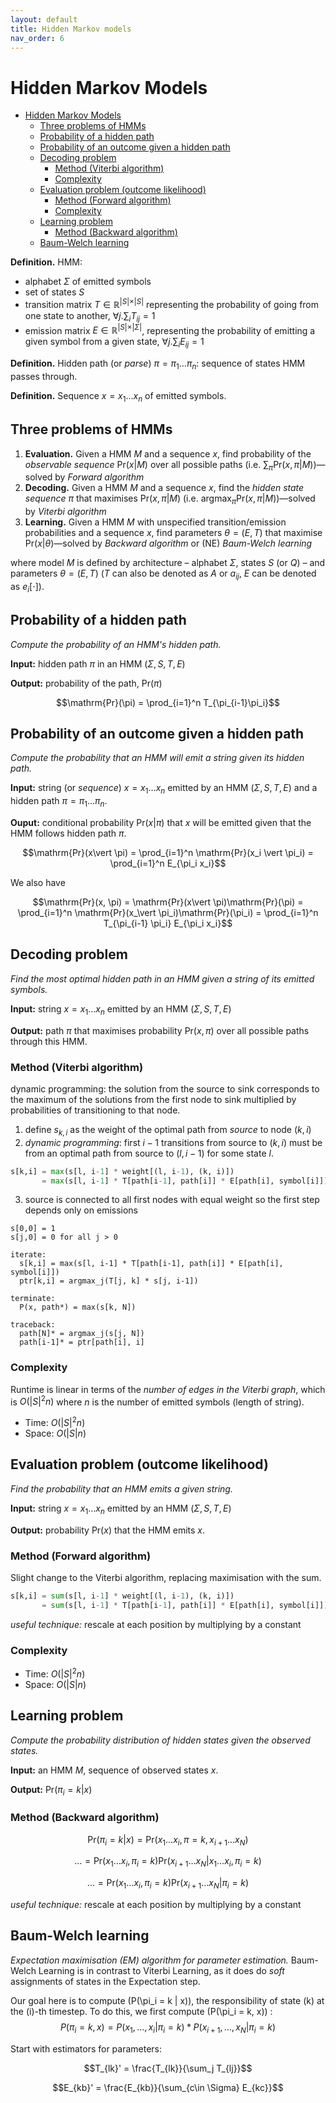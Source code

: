 ```yaml
---
layout: default
title: Hidden Markov models
nav_order: 6
---
```


# Hidden Markov Models
- [Hidden Markov Models](#hidden-markov-models)
  - [Three problems of HMMs](#three-problems-of-hmms)
  - [Probability of a hidden path](#probability-of-a-hidden-path)
  - [Probability of an outcome given a hidden path](#probability-of-an-outcome-given-a-hidden-path)
  - [Decoding problem](#decoding-problem)
    - [Method (Viterbi algorithm)](#method-viterbi-algorithm)
    - [Complexity](#complexity)
  - [Evaluation problem (outcome likelihood)](#evaluation-problem-outcome-likelihood)
    - [Method (Forward algorithm)](#method-forward-algorithm)
    - [Complexity](#complexity-1)
  - [Learning problem](#learning-problem)
    - [Method (Backward algorithm)](#method-backward-algorithm)
  - [Baum-Welch learning](#baum-welch-learning)

**Definition.** HMM:

* alphabet $\Sigma$ of emitted symbols
* set of states $S$
* transition matrix $T \in \mathbb{R}^{\vert S\vert  \times \vert S\vert }$ representing the probability of going from one state to another, $\forall j. \sum_{i}T_{ij} = 1$
* emission matrix $E \in \mathbb{R}^{\vert S\vert  \times \vert \Sigma\vert }$, representing the probability of emitting a given symbol from a given state, $\forall j. \sum_{i} E_{ij} = 1$


**Definition.** Hidden path (or *parse*) $\pi = \pi_1 \dots \pi_n$: sequence of states HMM passes through.

**Definition.** Sequence $x = x_1\dots x_n$ of emitted symbols.

## Three problems of HMMs
1. **Evaluation.** Given a HMM $M$ and a sequence $x$, find probability of the *observable sequence* $\mathrm{Pr}(x\vert M)$ over all possible paths (i.e. $\sum_\pi \mathrm{Pr}(x, \pi\vert M)$)—solved by *Forward algorithm*
2. **Decoding.** Given a HMM $M$ and a sequence $x$, find the *hidden state sequence* $\pi$ that maximises $\mathrm{Pr}(x, \pi\vert M)$ (i.e. $\mathrm{argmax}_\pi \mathrm{Pr}(x, \pi \vert M)$)—solved by *Viterbi algorithm*
3. **Learning.** Given a HMM $M$ with unspecified transition/emission probabilities and a sequence $x$, find parameters $\theta = (E, T)$ that maximise $\mathrm{Pr}(x\vert \theta)$—solved by *Backward algorithm* or (NE) *Baum-Welch learning*

where model $M$ is defined by architecture – alphabet $\Sigma$, states $S$ (or $Q$) – and parameters $\theta = (E, T)$ ($T$ can also be denoted as $A$ or $a_{ij}$, $E$ can be denoted as $e_i[\cdot]$).

## Probability of a hidden path

*Compute the probability of an HMM's hidden path.*

**Input:** hidden path $\pi$ in an HMM $(\Sigma, S, T, E)$

**Output:** probability of the path, $\mathrm{Pr}(\pi)$

$$\mathrm{Pr}(\pi) = \prod_{i=1}^n T_{\pi_{i-1}\pi_i}$$

## Probability of an outcome given a hidden path

*Compute the probability that an HMM will emit a string given its hidden path.*

**Input:** string (or *sequence*) $x = x_1\dots x_n$ emitted by an HMM $(\Sigma, S, T, E)$ and a hidden path $\pi = \pi_1\dots \pi_n$.

**Ouput:** conditional probability $\mathrm{Pr}(x\vert \pi)$ that $x$ will be emitted given that the HMM follows hidden path $\pi$.

$$\mathrm{Pr}(x\vert \pi) = \prod_{i=1}^n \mathrm{Pr}(x_i \vert  \pi_i) = \prod_{i=1}^n E_{\pi_i x_i}$$


We also have

$$\mathrm{Pr}(x, \pi) = \mathrm{Pr}(x\vert \pi)\mathrm{Pr}(\pi) = \prod_{i=1}^n \mathrm{Pr}(x_\vert \pi_i)\mathrm{Pr}(\pi_i) = \prod_{i=1}^n T_{\pi_{i-1} \pi_i} E_{\pi_i x_i}$$


## Decoding problem

*Find the most optimal hidden path in an HMM given a string of its emitted symbols.*

**Input:** string $x = x_1\dots x_n$ emitted by an HMM $(\Sigma, S, T, E)$

**Output:** path $\pi$ that maximises probability $\mathrm{Pr}(x, \pi)$ over all possible paths through this HMM.


### Method (Viterbi algorithm)
 dynamic programming: the solution from the source to sink corresponds to the maximum of the solutions from the first node to sink multiplied by probabilities of transitioning to that node.

1. define $s_{k,i}$ as the weight of the optimal path from *source* to node $(k,i)$
2. *dynamic programming*: first $i-1$ transitions from source to $(k,i)$ must be from an optimal path from source to $(l, i-1)$ for some state $l$.

```python
s[k,i] = max(s[l, i-1] * weight[(l, i-1), (k, i)])
       = max(s[l, i-1] * T[path[i-1], path[i]] * E[path[i], symbol[i]])
```
3. source is connected to all first nodes with equal weight so the first step depends only on emissions

```
s[0,0] = 1
s[j,0] = 0 for all j > 0

iterate:
  s[k,i] = max(s[l, i-1] * T[path[i-1], path[i]] * E[path[i], symbol[i]])
  ptr[k,i] = argmax_j(T[j, k] * s[j, i-1])

terminate:
  P(x, path*) = max(s[k, N])

traceback:
  path[N]* = argmax_j(s[j, N])
  path[i-1]* = ptr[path[i], i]
```

### Complexity

Runtime is linear in terms of the *number of edges in the Viterbi graph*, which is $O(\vert S\vert ^2 n)$ where $n$ is the number of emitted symbols (length of string).

* Time: $O(\vert S\vert ^2 n)$
* Space: $O(\vert S\vert n)$


## Evaluation problem (outcome likelihood)

*Find the probability that an HMM emits a given string.*

**Input:** string $x=x_1\dots x_n$ emitted by an HMM $(\Sigma, S, T, E)$

**Output:** probability $\mathrm{Pr}(x)$ that the HMM emits $x$.

### Method (Forward algorithm)
Slight change to the Viterbi algorithm, replacing maximisation with the sum.

```python
s[k,i] = sum(s[l, i-1] * weight[(l, i-1), (k, i)])
       = sum(s[l, i-1] * T[path[i-1], path[i]] * E[path[i], symbol[i]])
```
*useful technique:* rescale at each position by multiplying by a constant

### Complexity

* Time: $O(\vert S\vert ^2n)$
* Space: $O(\vert S\vert n)$

## Learning problem

*Compute the probability distribution of hidden states given the observed states.*

**Input:** an HMM $M$, sequence of observed states $x$.

**Output:** $\mathrm{Pr}(\pi_i =k \vert  x)$

### Method (Backward algorithm)

$$\mathrm{Pr}(\pi_i=k\vert x) = \mathrm{Pr}(x_1\dots x_i, \pi=k, x_{i+1}\dots x_N)$$

$$... = \mathrm{Pr}(x_1\dots x_i, \pi_i = k) \mathrm{Pr}(x_{i+1} \dots x_N \vert  x_1\dots x_i, \pi_i = k)$$

$$... = \mathrm{Pr}(x_1\dots x_i, \pi_i = k)\mathrm{Pr}(x_{i+1}\dots x_N\vert  \pi_i = k)$$

*useful technique:* rescale at each position by multiplying by a constant

## Baum-Welch learning

*Expectation maximisation (EM) algorithm for parameter estimation.* Baum-Welch Learning is in contrast to Viterbi Learning, as it does do *soft* assignments of states in the Expectation step.

Our goal here is to compute \(P(\pi_i = k | x)\), the responsibility of state \(k\) at the \(i\)-th timestep. To do this, we first compute \(P(\pi_i = k, x)\) : 
$$P(\pi_i = k, x) = P(x_1, \dots, x_i| \pi_i = k) * P(x_{i+1}, \dots, x_N | \pi_i = k)$$


Start with estimators for parameters:

$$T_{lk}' = \frac{T_{lk}}{\sum_j T_{lj}}$$

$$E_{kb}' = \frac{E_{kb}}{\sum_{c\in \Sigma} E_{kc}}$$
